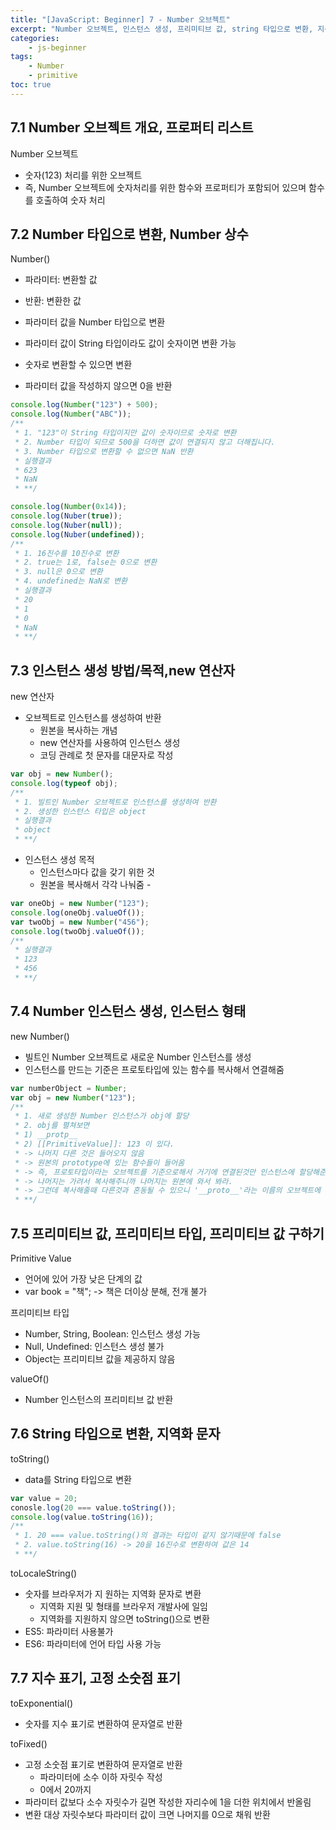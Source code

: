 ```yaml
--- 
title: "[JavaScript: Beginner] 7 - Number 오브젝트" 
excerpt: "Number 오브젝트, 인스턴스 생성, 프리미티브 값, string 타입으로 변환, 지수 표기, 구정 소숫점 표기"
categories: 
    - js-beginner
tags: 
    - Number
    - primitive
toc: true
--- 
```

## 7.1 Number 오브젝트 개요, 프로퍼티 리스트

Number 오브젝트
- 숫자(123) 처리를 위한 오브젝트
- 즉, Number 오브젝트에 숫자처리를 위한 함수와 프로퍼티가 포함되어 있으며 함수를 호출하여 숫자 처리

## 7.2 Number 타입으로 변환, Number 상수

Number()  
- 파라미터: 변환할 값
- 반환: 변환한 값

- 파라미터 값을 Number 타입으로 변환
- 파라미터 값이 String 타입이라도 값이 숫자이면 변환 가능
- 숫자로 변환할 수 있으면 변환
- 파라미터 값을 작성하지 않으면 0을 반환

```javascript
console.log(Number("123") + 500);
console.log(Number("ABC"));
/**
 * 1. "123"이 String 타입이지만 값이 숫자이므로 숫자로 변환
 * 2. Number 타입이 되므로 500을 더하면 값이 연결되지 않고 더해집니다.
 * 3. Number 타입으로 변환할 수 없으면 NaN 반환
 * 실행결과
 * 623
 * NaN
 * **/

console.log(Number(0x14));
console.log(Nuber(true));
console.log(Nuber(null));
console.log(Nuber(undefined));
/**
 * 1. 16진수를 10진수로 변환
 * 2. true는 1로, false는 0으로 변환
 * 3. null은 0으로 변환
 * 4. undefined는 NaN로 변환
 * 실행결과
 * 20
 * 1
 * 0
 * NaN
 * **/
```

## 7.3 인스턴스 생성 방법/목적,new 연산자

new 연산자  
- 오브젝트로 인스턴스를 생성하여 반환
    - 원본을 복사하는 개념
    - new 연산자를 사용하여 인스턴스 생성
    - 코딩 관례로 첫 문자를 대문자로 작성

```javascript
var obj = new Number();
console.log(typeof obj);
/**
 * 1. 빌트인 Number 오브젝트로 인스턴스를 생성하여 반환
 * 2. 생성한 인스턴스 타입은 object
 * 실행결과
 * object
 * **/
```

- 인스턴스 생성 목적
    - 인스턴스마다 값을 갖기 위한 것
    - 원본을 복사해서 각각 나눠줌 -

```javascript
var oneObj = new Number("123");
console.log(oneObj.valueOf());
var twoObj = new Number("456");
console.log(twoObj.valueOf());
/**
 * 실행결과
 * 123
 * 456
 * **/
```

## 7.4 Number 인스턴스 생성, 인스턴스 형태

new Number()
- 빌트인 Number 오브젝트로 새로운 Number 인스턴스를 생성
- 인스턴스를 만드는 기준은 프로토타입에 있는 함수를 복사해서 연결해줌

```javascript
var numberObject = Number;
var obj = new Number("123");
/**
 * 1. 새로 생성한 Number 인스턴스가 obj에 할당
 * 2. obj를 펼쳐보면
 * 1) __protp__
 * 2) [[PrimitiveValue]]: 123 이 있다.
 * -> 나머지 다른 것은 들어오지 않음
 * -> 원본의 prototype에 있는 함수들이 들어옴
 * -> 즉, 프로토타입이라는 오브젝트를 기준으로해서 거기에 연결된것만 인스턴스에 할당해준다.
 * -> 나머지는 가려서 복사해주니까 나머지는 원본에 와서 봐라.
 * -> 그런데 복사해줄때 다른것과 혼동될 수 있으니 '__proto__'라는 이름의 오브젝트에 넣어서 줌
 * **/
```

## 7.5 프리미티브 값, 프리미티브 타입, 프리미티브 값 구하기

Primitive Value
- 언어에 있어 가장 낮은 단계의 값
- var book = "책"; -> 책은 더이상 분해, 전개 불가

프리미티브 타입
- Number, String, Boolean: 인스턴스 생성 가능
- Null, Undefined: 인스턴스 생성 불가
- Object는 프리미티브 값을 제공하지 않음

valueOf()
- Number 인스턴스의 프리미티브 값 반환 

## 7.6 String 타입으로 변환, 지역화 문자

toString()
- data를 String 타입으로 변환

```javascript
var value = 20;
conosle.log(20 === value.toString());
console.log(value.toString(16));
/**
 * 1. 20 === value.toString()의 결과는 타입이 같지 않기때문에 false
 * 2. value.toString(16) -> 20을 16진수로 변환하여 값은 14
 * **/
```

toLocaleString()
- 숫자를 브라우저가 지 원하는 지역화 문자로 변환
    - 지역화 지원 및 형태를 브라우저 개발사에 일임
    - 지역화를 지원하지 않으면 toString()으로 변환
- ES5: 파라미터 사용불가
- ES6: 파라미터에 언어 타입 사용 가능

## 7.7 지수 표기, 고정 소숫점 표기

toExponential()
- 숫자를 지수 표기로 변환하여 문자열로 반환

toFixed()
- 고정 소숫점 표기로 변환하여 문자열로 반환
    - 파라미터에 소수 이하 자릿수 작성
    - 0에서 20까지
- 파라미터 값보다 소수 자릿수가 길면 작성한 자리수에 1을 더한 위치에서 반올림
- 변환 대상 자릿수보다 파라미터 값이 크면 나머지를 0으로 채워 반환

